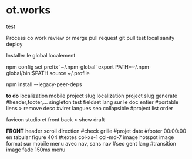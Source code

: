 # ot.works

test

Process co work
review pr
merge pull request
git pull
test local
sanity deploy

Installer le global localement

npm config set prefix '~/.npm-global'
export PATH=~/.npm-global/bin:$PATH
source ~/.profile

npm install --legacy-peer-deps

**to do**
localization
mobile
project slug localization
project slug generate
#header,footer,... singleton
test fieldset lang sur le doc entier
#portable liens > remove desc
#virer langues
seo collapsible
#project list order

favicon studio et front
back > show draft

**FRONT**
header scroll direction
#check grille
#projet date
#footer 00:00:00 en tabular figure
404
#textes col-xs-1 col-md-7
image hotspot
image format sur mobile
menu avec nav, sans nav
#seo gent lang
#transition image fade 150ms
menu
